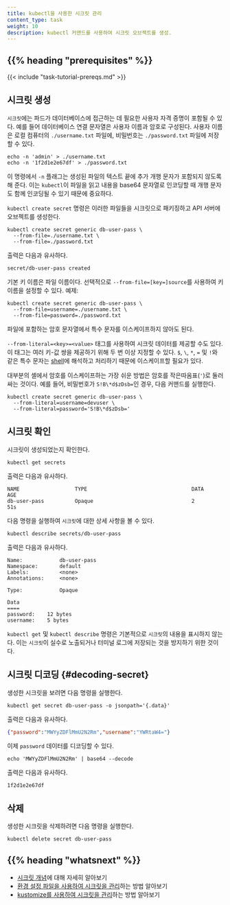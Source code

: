 ```yaml
---
title: kubectl을 사용한 시크릿 관리
content_type: task
weight: 10
description: kubectl 커맨드를 사용하여 시크릿 오브젝트를 생성.
---
```


<!-- overview -->

## {{% heading "prerequisites" %}}

{{< include "task-tutorial-prereqs.md" >}}

<!-- steps -->

## 시크릿 생성

`시크릿`에는 파드가 데이터베이스에 접근하는 데 필요한 사용자 자격 증명이 포함될 수 있다.
예를 들어 데이터베이스 연결 문자열은 사용자 이름과 암호로 구성된다.
사용자 이름은 로컬 컴퓨터의 `./username.txt` 파일에, 비밀번호는
`./password.txt` 파일에 저장할 수 있다.

```shell
echo -n 'admin' > ./username.txt
echo -n '1f2d1e2e67df' > ./password.txt
```
이 명령에서 `-n` 플래그는 생성된 파일의
텍스트 끝에 추가 개행 문자가 포함되지 않도록 해 준다. 이는 `kubectl`이 파일을 읽고
내용을 base64 문자열로 인코딩할 때 개행 문자도 함께 인코딩될 수 있기 때문에 
중요하다.

`kubectl create secret` 명령은 이러한 파일들을 시크릿으로 패키징하고
API 서버에 오브젝트를 생성한다.

```shell
kubectl create secret generic db-user-pass \
  --from-file=./username.txt \
  --from-file=./password.txt
```

출력은 다음과 유사하다.

```
secret/db-user-pass created
```

기본 키 이름은 파일 이름이다. 선택적으로 `--from-file=[key=]source`를 사용하여 키 이름을 설정할 수 있다.
예제:

```shell
kubectl create secret generic db-user-pass \
  --from-file=username=./username.txt \
  --from-file=password=./password.txt
```

파일에 포함하는 암호 문자열에서
특수 문자를 이스케이프하지 않아도 된다.

`--from-literal=<key>=<value>` 태그를 사용하여 시크릿 데이터를 제공할 수도 있다.
이 태그는 여러 키-값 쌍을 제공하기 위해 두 번 이상 지정할 수 있다.
`$`, `\`, `*`, `=` 및 `!`와 같은 특수 문자는
[shell](https://en.wikipedia.org/wiki/Shell_(computing))에 해석하고 처리하기 때문에
이스케이프할 필요가 있다.

대부분의 셸에서 암호를 이스케이프하는 가장 쉬운 방법은 암호를 작은따옴표(`'`)로 둘러싸는 것이다.
예를 들어, 비밀번호가 `S!B\*d$zDsb=`인 경우,
다음 커맨드를 실행한다.

```shell
kubectl create secret generic db-user-pass \
  --from-literal=username=devuser \
  --from-literal=password='S!B\*d$zDsb='
```

## 시크릿 확인

시크릿이 생성되었는지 확인한다.

```shell
kubectl get secrets
```

출력은 다음과 유사하다.

```
NAME                  TYPE                                  DATA      AGE
db-user-pass          Opaque                                2         51s
```

다음 명령을 실행하여 `시크릿`에 대한 상세 사항을 볼 수 있다.

```shell
kubectl describe secrets/db-user-pass
```

출력은 다음과 유사하다.

```
Name:            db-user-pass
Namespace:       default
Labels:          <none>
Annotations:     <none>

Type:            Opaque

Data
====
password:    12 bytes
username:    5 bytes
```

`kubectl get` 및 `kubectl describe` 명령은
기본적으로 `시크릿`의 내용을 표시하지 않는다. 이는 `시크릿`이 실수로 노출되거나
터미널 로그에 저장되는 것을 방지하기 위한 것이다.

## 시크릿 디코딩  {#decoding-secret}

생성한 시크릿을 보려면 다음 명령을 실행한다.

```shell
kubectl get secret db-user-pass -o jsonpath='{.data}'
```

출력은 다음과 유사하다.

```json
{"password":"MWYyZDFlMmU2N2Rm","username":"YWRtaW4="}
```

이제 `password` 데이터를 디코딩할 수 있다.

```shell
echo 'MWYyZDFlMmU2N2Rm' | base64 --decode
```

출력은 다음과 유사하다.

```
1f2d1e2e67df
```

## 삭제

생성한 시크릿을 삭제하려면 다음 명령을 실행한다.

```shell
kubectl delete secret db-user-pass
```

<!-- discussion -->

## {{% heading "whatsnext" %}}

- [시크릿 개념](/ko/docs/concepts/configuration/secret/)에 대해 자세히 알아보기
- [환경 설정 파일을 사용하여 시크릿을 관리](/ko/docs/tasks/configmap-secret/managing-secret-using-config-file/)하는 방법 알아보기
- [kustomize를 사용하여 시크릿을 관리](/ko/docs/tasks/configmap-secret/managing-secret-using-kustomize/)하는 방법 알아보기
